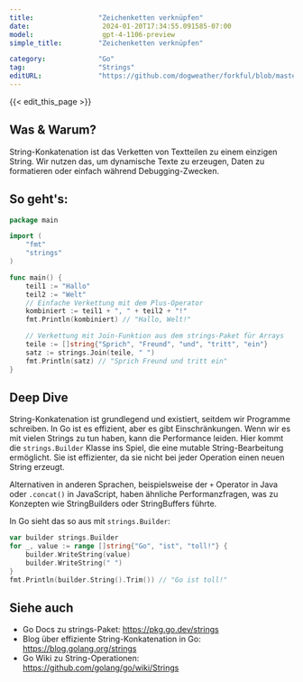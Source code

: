 ```yaml
---
title:                "Zeichenketten verknüpfen"
date:                  2024-01-20T17:34:55.091585-07:00
model:                 gpt-4-1106-preview
simple_title:         "Zeichenketten verknüpfen"

category:             "Go"
tag:                  "Strings"
editURL:              "https://github.com/dogweather/forkful/blob/master/content/de/go/concatenating-strings.md"
---
```


{{< edit_this_page >}}

## Was & Warum?
String-Konkatenation ist das Verketten von Textteilen zu einem einzigen String. Wir nutzen das, um dynamische Texte zu erzeugen, Daten zu formatieren oder einfach während Debugging-Zwecken.

## So geht's:
```Go
package main

import (
	"fmt"
	"strings"
)

func main() {
	teil1 := "Hallo"
	teil2 := "Welt"
	// Einfache Verkettung mit dem Plus-Operator
	kombiniert := teil1 + ", " + teil2 + "!"
	fmt.Println(kombiniert) // "Hallo, Welt!"

	// Verkettung mit Join-Funktion aus dem strings-Paket für Arrays
	teile := []string{"Sprich", "Freund", "und", "tritt", "ein"}
	satz := strings.Join(teile, " ")
	fmt.Println(satz) // "Sprich Freund und tritt ein"
}
```

## Deep Dive
String-Konkatenation ist grundlegend und existiert, seitdem wir Programme schreiben. In Go ist es effizient, aber es gibt Einschränkungen. Wenn wir es mit vielen Strings zu tun haben, kann die Performance leiden. Hier kommt die `strings.Builder` Klasse ins Spiel, die eine mutable String-Bearbeitung ermöglicht. Sie ist effizienter, da sie nicht bei jeder Operation einen neuen String erzeugt.

Alternativen in anderen Sprachen, beispielsweise der `+` Operator in Java oder `.concat()` in JavaScript, haben ähnliche Performanzfragen, was zu Konzepten wie StringBuilders oder StringBuffers führte.

In Go sieht das so aus mit `strings.Builder`:
```Go
var builder strings.Builder
for _, value := range []string{"Go", "ist", "toll!"} {
	builder.WriteString(value)
	builder.WriteString(" ")
}
fmt.Println(builder.String().Trim()) // "Go ist toll!"
```

## Siehe auch
- Go Docs zu strings-Paket: https://pkg.go.dev/strings
- Blog über effiziente String-Konkatenation in Go: https://blog.golang.org/strings
- Go Wiki zu String-Operationen: https://github.com/golang/go/wiki/Strings
